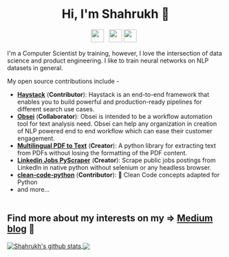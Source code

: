 

<!--
**shahrukhx01/shahrukhx01** is a ✨ _special_ ✨ repository because its `README.md` (this file) appears on your GitHub profile.

Here are some ideas to get you started:

- 🔭 I’m currently working on ...
- 🌱 I’m currently learning ...
- 👯 I’m looking to collaborate on ...
- 🤔 I’m looking for help with ...
- 💬 Ask me about ...
- 📫 How to reach me: ...
- 😄 Pronouns: ...
- ⚡ Fun fact: ...
-->
<h1 align="center">Hi, I'm Shahrukh 👋</h1>
<p align='center'>
  <a href="https://twitter.com/shahrukhx001"><img height="30" src="https://github.com/WaylonWalker/WaylonWalker/blob/main/icon/twitter.png?raw=true"></a>&nbsp;&nbsp;
<a href="https://www.linkedin.com/in/shahrukhx01/"><img height="30" src="https://github.com/WaylonWalker/WaylonWalker/blob/main/icon/linkedin.png?raw=true"></a>
<a href="https://twitter.com/shahrukhx001"><img height="30" src="https://miro.medium.com/max/8978/1*s986xIGqhfsN8U--09_AdA.png"></a>&nbsp;&nbsp;
</p>

I'm a Computer Scientist by training, however, I love the intersection of data science and product engineering. I like to train neural networks on NLP datasets in general.


My open source contributions include -
- [**Haystack**](https://github.com/deepset-ai/haystack) (**Contributor**): Haystack is an end-to-end framework that enables you to build powerful and production-ready pipelines for different search use cases.<br><!-- &nbsp;&nbsp;&nbsp;&nbsp;&nbsp;&nbsp;&nbsp;&nbsp;&nbsp;&nbsp;<img height="500" align="center" src="https://user-images.githubusercontent.com/6007894/129435485-182e9c15-813f-46f6-be92-26e3526fd6f2.png" /> -->
- [**Obsei**](https://github.com/obsei/obsei) (**Collaborator**): Obsei is intended to be a workflow automation tool for text analysis need. Obsei can help any organization in creation of NLP powered end to end workflow which can ease their customer engagement.
- [**Multilingual PDF to Text**](https://github.com/shahrukhx01/multilingual-pdf2text) (**Creator**): A python library for extracting text from PDFs without losing the formatting of the PDF content.
- [**Linkedin Jobs PyScraper**](https://github.com/shahrukhx01/linkedin-jobs-pyscraper) (**Creator**): Scrape public jobs postings from LinkedIn in native python without selenium or any headless browser.
- [**clean-code-python**](https://github.com/zedr/clean-code-python) (**Contributor**): 🛁 Clean Code concepts adapted for Python
- and more...
<br/><br/>
## **Find more about my interests on my** => [Medium blog](https://medium.com/@shahrukhx01) 🌱 

<a align="center" href="https://github.com/anuraghazra/github-readme-stats">
  <img align="center" src="https://github-readme-stats.anuraghazra1.vercel.app/api?username=shahrukhx01&show_icons=true&include_all_commits=true&theme=material-palenight" alt="Shahrukh's github stats" />
</a>
<a align="center" href="https://github.com/anuraghazra/github-readme-stats">
  <!-- Change the `github-readme-stats.anuraghazra1.vercel.app` to `github-readme-stats.vercel.app`  -->
  <img align="center" src="https://github-readme-stats.anuraghazra1.vercel.app/api/top-langs/?username=shahrukhx01&layout=compact&theme=material-palenight" />
</a>
